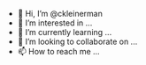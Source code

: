 - 👋 Hi, I’m @ckleinerman
- 👀 I’m interested in ...
- 🌱 I’m currently learning ...
- 💞️ I’m looking to collaborate on ...
- 📫 How to reach me ...

<!---
ckleinerman/ckleinerman is a ✨ special ✨ repository because its `README.md` (this file) appears on your GitHub profile.
You can click the Preview link to take a look at your changes.
--->
